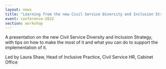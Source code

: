```yaml
---
layout: news
title: "Learning from the new Civil Service Diversity and Inclusion Strategy "
event: conference-2022
section: workshop
---
```

A presentation on the new Civil Service Diversity and Inclusion Strategy, with tips on how to make the most of it and what you can do to support the implementation of it.

L﻿ed by Laura Shaw, Head of Inclusive Practice, Civil Service HR, Cabinet Office